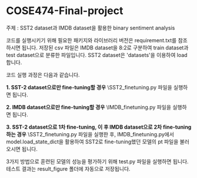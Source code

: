 # COSE474-Final-project
주제 : SST2 dataset과 IMDB dataset을 활용한 binary sentiment analysis

코드를 실행시키기 위해 필요한 패키지와 라이브러리 버전은 requirement.txt를 참조하시면 됩니다.
저장된 csv 파일은 IMDB dataset을 8:2로 구분하여 train dataset과 test dataset으로 분류한 파일입니다. 
SST2 dataset은 'datasets'을 이용하여 load합니다.

코드 실행 과정은 다음과 같습니다.

**1. SST-2 dataset으로만 fine-tuning할 경우**
   \\SST2_finetuning.py 파일을 실행하면 됩니다.

**2. IMDB dataset으로만 fine-tuning할 경우**
   \\IMDB_finetuning.py 파일을 실행하면 됩니다.

**3. SST-2 dataset으로 1차 fine-tuning, 이 후 IMDB dataset으로 2차 fine-tuning하는 경우**
   \\SST2_finetuning.py 파일을 실행한 후, IMDB_finetuning.py에서 model.load_state_dict을 활용하여 SST2로 fine-tuning했던 모델의 pt 파일을 불러오시면 됩니다.


3가지 방법으로 훈련된 모델의 성능을 평가하기 위해 test.py 파일을 실행하면 됩니다.
테스트 결과는 result_figure 폴더에 자동으로 저장됩니다.
